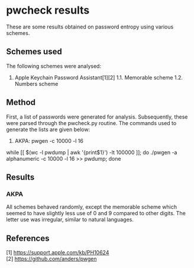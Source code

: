 pwcheck results
===============

These are some results obtained on password entropy using various schemes.

Schemes used
------------

The following schemes were analysed:

1. Apple Keychain Password Assistant[1][2]
1.1. Memorable scheme
1.2. Numbers scheme

Method
------

First, a list of passwords were generated for analysis. Subsequently, these
were parsed through the pwcheck.py routine. The commands used to generate 
the lists are given below:

1. AKPA: pwgen -c 10000 -l 16

while [[ $(wc -l pwdump | awk '{print$1}') -lt 100000 ]]; do ./pwgen -a alphanumeric -c 10000 -l 16 >> pwdump; done

Results
-------

### AKPA

All schemes behaved randomly, except the memorable scheme which seemed to 
have slightly less use of 0 and 9 compared to other digits. The letter use 
was irregular, similar to natural languages.

References
----------

[1] https://support.apple.com/kb/PH10624  
[2] https://github.com/anders/pwgen  